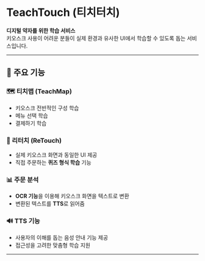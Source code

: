 # TeachTouch (티치터치)


**디지털 약자를 위한 학습 서비스**  
키오스크 사용이 어려운 분들이 실제 환경과 유사한 UI에서 학습할 수 있도록 돕는 서비스입니다.  

---


## 📌 주요 기능

### 🗺️ 티치맵 (TeachMap)
- 키오스크 전반적인 구성 학습  
- 메뉴 선택 학습  
- 결제하기 학습  

### 🔄 리터치 (ReTouch)
- 실제 키오스크 화면과 동일한 UI 제공  
- 직접 주문하는 **퀴즈 형식 학습** 기능  

### 📊 주문 분석
- **OCR 기능**을 이용해 키오스크 화면을 텍스트로 변환  
- 변환된 텍스트를 **TTS**로 읽어줌  

### 🔊 TTS 기능
- 사용자의 이해를 돕는 음성 안내 기능 제공  
- 접근성을 고려한 맞춤형 학습 지원  

---


